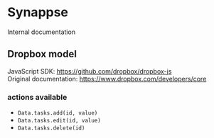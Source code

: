 # Synappse
Internal documentation

## Dropbox model
JavaScript SDK: https://github.com/dropbox/dropbox-js  
Original documentation: https://www.dropbox.com/developers/core

### actions available
- `Data.tasks.add(id, value)`
- `Data.tasks.edit(id, value)`
- `Data.tasks.delete(id)`